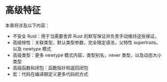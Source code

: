 # 高级特征

本章将涉及以下内容：

- 不安全 Rust：用于当需要舍弃 Rust 的默写保证并负责手动维持这些保证。
- 高级特性：关联类型，默认类型参数，完全限定语法，父特性 supertraits，以及 newtype 模式
- 高级类型：更多 newtype 模式内容，类型别名，never 类型，以及动态大小类型
- 高级函数和闭包：函数指针和返回闭包
- 宏：代码在编译期定义更多代码的方式
